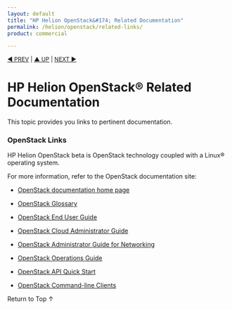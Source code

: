 ```yaml
---
layout: default
title: "HP Helion OpenStack&#174; Related Documentation"
permalink: /helion/openstack/related-links/
product: commercial

---
```


<script>

function PageRefresh {
onLoad="window.refresh"
}

PageRefresh();

</script>


<p style="font-size: small;"> <a href="/helion/openstack/install-beta/">&#9664; PREV</a> | <a href="/helion/openstack/">&#9650; UP</a> | <a href="/helion/openstack/glossary/"> NEXT &#9654</a> </p>


# HP Helion OpenStack&reg; Related Documentation

This topic provides you links to pertinent documentation.  

### OpenStack Links

HP Helion OpenStack beta is OpenStack technology coupled with a Linux&reg; operating system. 

For more information, refer to the OpenStack documentation site: 

* [OpenStack documentation home page](http://docs.openstack.org/)

* [OpenStack Glossary](http://docs.openstack.org/glossary/content/glossary.html)

* [OpenStack End User Guide](http://docs.openstack.org/user-guide/content/index.html)

* [OpenStack Cloud Administrator Guide](http://docs.openstack.org/trunk/openstack-compute/admin/content/index.html)

* [OpenStack Administrator Guide for Networking](http://docs.openstack.org/admin-guide-cloud/content/ch_networking.html)

* [OpenStack Operations Guide](http://docs.openstack.org/trunk/openstack-ops/content/index.html)

* [OpenStack API Quick Start](http://docs.openstack.org/api/quick-start/content/index.html#Compute_API_Quick_Start)

* [OpenStack Command-line Clients](http://docs.openstack.org/user-guide/content/install_clients.html)

<a href="#top" style="padding:14px 0px 14px 0px; text-decoration: none;"> Return to Top &#8593; </a>
